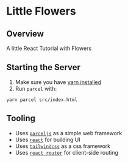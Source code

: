 # Little Flowers

## Overview

A little React Tutorial with Flowers

## Starting the Server
1. Make sure you have [yarn installed](https://classic.yarnpkg.com/lang/en/docs/install/)
2. Run `parcel` with:
```
yarn parcel src/index.html
```

## Tooling
* Uses [`parceljs`](https://parceljs.org/) as a simple web framework
* Uses [`react`](https://react.dev/) for building UI
* Uses [`tailwindcss`](https://tailwindcss.com/) as a css framework
* Uses [`react router`](https://reactrouter.com/) for client-side routing
